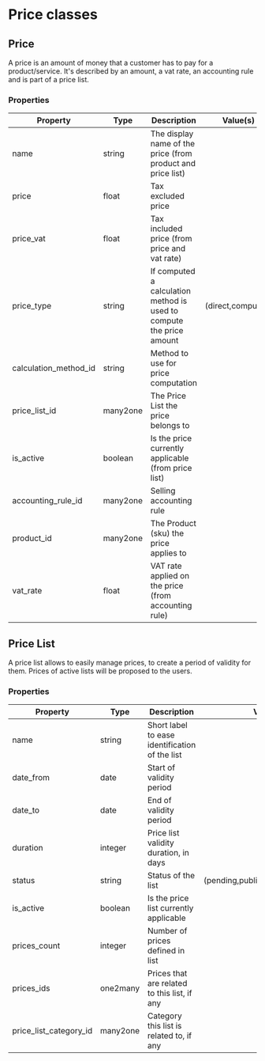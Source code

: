 # Price classes

## Price

A price is an amount of money that a customer has to pay for a product/service.
It's described by an amount, a vat rate, an accounting rule and is part of a price list.

### Properties

| Property              | Type     | Description                                                          | Value(s)          |
|-----------------------|----------|----------------------------------------------------------------------|-------------------|
| name                  | string   | The display name of the price (from product and price list)          |                   |
| price                 | float    | Tax excluded price                                                   |                   |
| price_vat             | float    | Tax included price (from price and vat rate)                         |                   |
| price_type            | string   | If computed a calculation method is used to compute the price amount | (direct,computed) |
| calculation_method_id | string   | Method to use for price computation                                  |                   |
| price_list_id         | many2one | The Price List the price belongs to                                  |                   |
| is_active             | boolean  | Is the price currently applicable (from price list)                  |                   |
| accounting_rule_id    | many2one | Selling accounting rule                                              |                   |
| product_id            | many2one | The Product (sku) the price applies to                               |                   |
| vat_rate              | float    | VAT rate applied on the price (from accounting rule)                 |                   |

## Price List

A price list allows to easily manage prices, to create a period of validity for them.
Prices of active lists will be proposed to the users.

### Properties

| Property               | Type     | Description                                    | Value(s)                          |
|------------------------|----------|------------------------------------------------|-----------------------------------|
| name                   | string   | Short label to ease identification of the list |                                   |
| date_from              | date     | Start of validity period                       |                                   |
| date_to                | date     | End of validity period                         |                                   |
| duration               | integer  | Price list validity duration, in days          |                                   |
| status                 | string   | Status of the list                             | (pending,published,paused,closed) |
| is_active              | boolean  | Is the price list currently applicable         |                                   |
| prices_count           | integer  | Number of prices defined in list               |                                   |
| prices_ids             | one2many | Prices that are related to this list, if any   |                                   |
| price_list_category_id | many2one | Category this list is related to, if any       |                                   |
